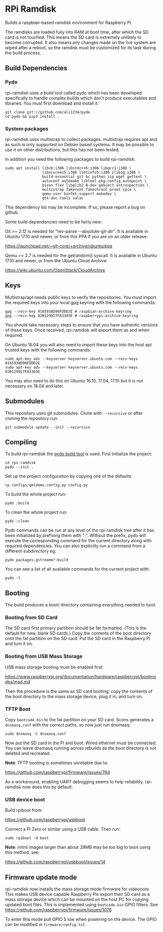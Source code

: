 # RPi Ramdisk

Builds a raspbian-based ramdisk environment for Raspberry Pi.

The ramdisks are loaded fully into RAM at boot time, after which the SD card is
not touched. This means the SD card is extremely unlikely to become corrupted.
It also means any changes made on the live system are wiped after a reboot, so
the ramdisk must be customized for its task during the build process.


## Build Dependencies

### Pydo

rpi-ramdisk uses a build tool called pydo which has been developed specifically
to handle complex builds which don't produce executables and libraries. You must
first download and install it:

    git clone git://github.com/ali1234/pydo
    cd pydo && pip3 install .

### System packages

rpi-ramdisk uses multistrap to collect packages. multistrap requires apt and
as such is only supported on Debian based systems. It may be possible to use
it on other distributions, but this has not been tested.

In addition you need the following packages to build rpi-ramdisk:

    sudo apt install libc6:i386 libstdc++6:i386 libgcc1:i386 \
                     libncurses5:i386 libtinfo5:i386 zlib1g:i386 \
                     build-essential git bc python zip wget gettext \
                     autoconf automake libtool pkg-config autopoint \
                     bison flex libglib2.0-dev gobject-introspection \
                     multistrap fakeroot fakechroot proot cpio \
                     qemu-user binfmt-support makedev \
                     gtk-doc-tools valac

This dependency list may be incomplete. If so, please report a bug on github.

Some build dependencies need to be fairly new:

Git >= 2.12 is needed for "rev-parse --absolute-git-dir". It is available in
Ubuntu 17.10 and newer, or from this PPA if you are on an older release:

  https://launchpad.net/~git-core/+archive/ubuntu/ppa

Qemu >= 2.7 is needed for the getrandom() syscall. It is available in Ubuntu
17.10 and newer, or from the Ubuntu Cloud Archive:

  https://wiki.ubuntu.com/OpenStack/CloudArchive

## Keys

Multistrap/apt needs public keys to verify the repositories. You must import
the required keys into your local gpg keyring with the following commands:

    gpg --recv-key 9165938D90FDDD2E # raspbian-archive-keyring
    gpg --recv-key 82B129927FA3303E # raspberrypi-archive-keyring

You should take necessary steps to ensure that you have authentic versions of
these keys. Once received, rpi-ramdisk will export them as and when required.

On Ubuntu 16.04 you will also need to import these keys into the host apt
trusted keys with the following commands:

    sudo apt-key adv --keyserver keyserver.ubuntu.com --recv-keys 9165938D90FDDD2E
    sudo apt-key adv --keyserver keyserver.ubuntu.com --recv-keys 82B129927FA3303E

You may also need to do this on Ubuntu 16.10, 17.04, 17.10 but it is not necessary
on 18.04 and later.

## Submodules

This repository uses git submodules. Clone with `--recursive` or after cloning
the repository run:

    git submodule update --init --recursive

## Compiling

To build rpi-ramdisk the [pydo build tool](https://github.com/ali1234/pydo) is used.
First initialize the project:

    cd rpi-ramdisk
    pydo --init .

Set up the project configuration by copying one of the defaults:

    cp configs/qmldemo.config.py config.py

To build the whole project run:

    pydo :build

To clean the whole project run:

    pydo :clean

Pydo commands can be run at any level of the rpi-ramdisk tree after it has been
initialized by prefixing them with ":". Without the prefix, pydo will execute the
corresponding command for the current directory along with required dependencies.
You can also explicitly run a command from a different subdirectory eg:

    pydo packages.gstreamer:build

You can see a list of all available commands for the current project with:

    pydo -l

## Booting

The build produces a boot/ directory containing everything needed to boot.

### Booting from SD Card

The SD card first primary partition should be fat formatted. (This is the
default for new, blank SD cards.) Copy the contents of the boot directory onto
the fat partition on the SD card. Put the SD card in the Raspberry Pi and turn
it on.

### Booting from USB Mass Storage

USB mass storage booting must be enabled first:

https://www.raspberrypi.org/documentation/hardware/raspberrypi/bootmodes/msd.md

Then the procedure is the same as SD card booting: copy the contents of the
boot directory to the mass storage device, plug it in, and turn on.

### TFTP Boot

Copy `bootcode.bin` to the fat partition on your SD card. Scons generates a
`dnsmasq.conf` with the correct paths, so now just run dnsmasq:

    sudo dnsmasq -C dnsmasq.conf

Now put the SD card in the Pi and boot. Wired ethernet must be connected.
You can leave dnsmasq running across rebuilds as the boot directory is
not deleted and recreated.

**Note**: TFTP booting is sometimes unreliable due to:

https://github.com/raspberrypi/firmware/issues/764

As a workaround, enabling UART debugging seems to help reliability. rpi-ramdisk now does
this by default.

### USB device boot

Build rpiboot from:

https://github.com/raspberrypi/usbboot

Connect a Pi Zero or similar using a USB cable. Then run:

    sudo rpiboot -d boot

**Note**: initrd images larger than about 28MB may be too big to boot using this method, see:

https://github.com/raspberrypi/usbboot/issues/14

## Firmware update mode

rpi-ramdisk now installs the mass storage mode firmware for videocore. This makes USB device
capable Raspberry Pis export their SD card as a mass storage device which can be mounted on
the host PC for copying updated boot files. This is implemented using `bootcode.bin` GPIO 
filters. See https://github.com/raspberrypi/firmware/issues/1076

To enter this mode pull GPIO 5 low when powering on the device. The GPIO can be modified in
`firmware/config.txt`.
